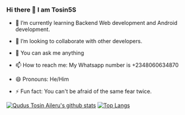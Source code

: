 ### Hi there 👋 I am Tosin5S

- 🌱 I’m currently learning Backend Web development and Android development.

- 👯 I’m looking to collaborate with other developers.

- 💬 You can ask me anything

- 📫 How to reach me: My Whatsapp number is +2348060634870

- 😄 Pronouns: He/Him

- ⚡ Fun fact: You can't be afraid of the same fear twice.

[![Qudus Tosin Aileru's github stats](https://github-readme-stats.vercel.app/api?username=Tosin5S&theme=radical)](https://github.com/anuraghazra/github-readme-stats)
[![Top Langs](https://github-readme-stats.vercel.app/api/top-langs/?username=Tosin5S&layout=compact&theme=radical)](https://github.com/anuraghazra/github-readme-stats)
